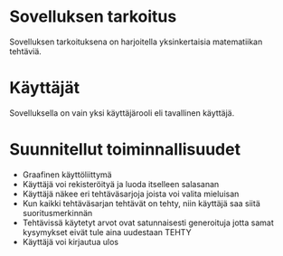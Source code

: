 # Sovelluksen tarkoitus
Sovelluksen tarkoituksena on harjoitella yksinkertaisia matematiikan tehtäviä.


# Käyttäjät
Sovelluksella on vain yksi käyttäjärooli eli tavallinen käyttäjä.


# Suunnitellut toiminnallisuudet
- Graafinen käyttöliittymä
- Käyttäjä voi rekisteröityä ja luoda itselleen salasanan
- Käyttäjä näkee eri tehtäväsarjoja joista voi valita mieluisan
- Kun kaikki tehtäväsarjan tehtävät on tehty, niin käyttäjä saa siitä suoritusmerkinnän
- Tehtävissä käytetyt arvot ovat satunnaisesti generoituja jotta samat kysymykset eivät tule aina uudestaan TEHTY
- Käyttäjä voi kirjautua ulos
